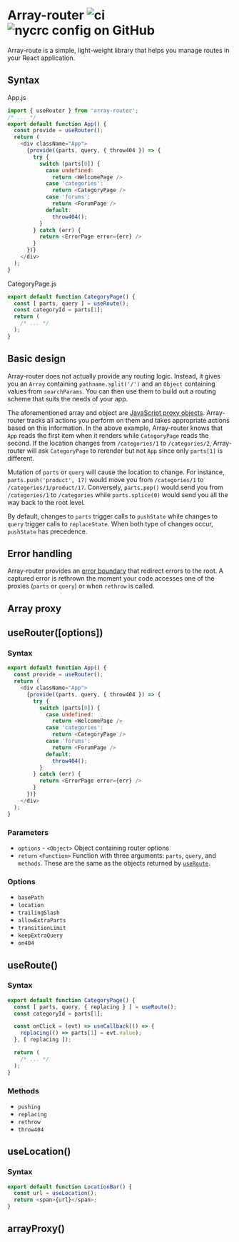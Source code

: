 # Array-router ![ci](https://img.shields.io/github/actions/workflow/status/chung-leong/array-router/node.js.yml?branch=main&label=Node.js%20CI&logo=github) ![nycrc config on GitHub](https://img.shields.io/nycrc/chung-leong/array-router)

Array-route is a simple, light-weight library that helps you manage routes in your React application.

## Syntax

App.js
```js
import { useRouter } from 'array-router';
/* ... */
export default function App() {
  const provide = useRouter();
  return (
    <div className="App">
      {provide((parts, query, { throw404 }) => {
        try {
          switch (parts[0]) {
            case undefined:
              return <WelcomePage />
            case 'categories':
              return <CategoryPage />
            case 'forums':
              return <ForumPage />
            default:
              throw404();
          }
        } catch (err) {
          return <ErrorPage error={err} />
        }
      })}
    </div>
  );
}
```

CategoryPage.js
```js
export default function CategoryPage() {
  const [ parts, query ] = useRoute();
  const categoryId = parts[1];
  return (
    /* ... */
  );
}
```

## Basic design

Array-router does not actually provide any routing logic. Instead, it gives you an `Array` containing
`pathname.split('/')` and an `Object` containing values from `searchParams`. You can then use them to build out
a routing scheme that suits the needs of your app.

The aforementioned array and object are
<a href="https://developer.mozilla.org/en-US/docs/Web/JavaScript/Reference/Global_Objects/Proxy">JavaScript proxy
objects</a>. Array-router tracks all actions you perform on them and takes appropriate actions based on this
information. In the above example, Array-router knows that `App` reads the first item when it renders while
`CategoryPage` reads the second. If the location changes from `/categories/1` to `/categories/2`, Array-router will
ask `CategoryPage` to rerender but not `App` since only `parts[1]` is different.

Mutation of `parts` or `query` will cause the location to change. For instance, `parts.push('product', 17)` would move
you from `/categories/1` to `/categories/1/product/17`. Conversely, `parts.pop()` would send you from `/categories/1`
to `/categories` while `parts.splice(0)` would send you all the way back to the root level.

By default, changes to `parts` trigger calls to `pushState` while changes to `query` trigger calls to
`replaceState`. When both type of changes occur, `pushState` has precedence.

## Error handling

Array-router provides an [error boundary](https://reactjs.org/docs/error-boundaries.html) that redirect
errors to the root. A captured error is rethrown the moment your code accesses one of the proxies (`parts` or `query`)
or when `rethrow` is called.

## Array proxy

## useRouter([options])

### Syntax

```js
export default function App() {
  const provide = useRouter();
  return (
    <div className="App">
      {provide((parts, query, { throw404 }) => {
        try {
          switch (parts[0]) {
            case undefined:
              return <WelcomePage />
            case 'categories':
              return <CategoryPage />
            case 'forums':
              return <ForumPage />
            default:
              throw404();
          }
        } catch (err) {
          return <ErrorPage error={err} />
        }
      })}
    </div>
  );
}
```

### Parameters

* `options` - `<Object>` Object containing router options
* `return` `<Function>` Function with three arguments: `parts`, `query`, and `methods`. These are the same as the
objects returned by [`useRoute`](#useRoute).

### Options

* `basePath`
* `location`
* `trailingSlash`
* `allowExtraParts`
* `transitionLimit`
* `keepExtraQuery`
* `on404`

## useRoute()

### Syntax

```js
export default function CategoryPage() {
  const [ parts, query, { replacing } ] = useRoute();
  const categoryId = parts[1];

  const onClick = (evt) => useCallback(() => {
    replacing(() => parts[1] = evt.value);
  }, [ replacing ]);

  return (
    /* ... */
  );
}
```

### Methods

* `pushing`
* `replacing`
* `rethrow`
* `throw404`

## useLocation()

### Syntax

```js
export default function LocationBar() {
  const url = useLocation();
  return <span>{url}</span>;
}
```

## arrayProxy()
